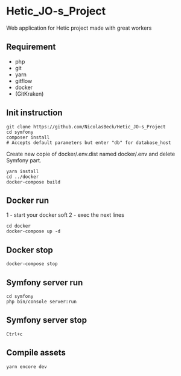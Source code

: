 # Hetic_JO-s_Project
Web application for Hetic project made with great workers

## Requirement

- php
- git
- yarn
- gitflow
- docker
- (GitKraken)

## Init instruction

    
    git clone https://github.com/NicolasBeck/Hetic_JO-s_Project
    cd symfony
    composer install
    # Accepts default parameters but enter "db" for database_host

Create new copie of docker/.env.dist named docker/.env and delete Symfony part.

    yarn install
    cd ../docker
    docker-compose build
    

## Docker run

1 - start your docker soft
2 - exec the next lines

    
    cd docker
    docker-compose up -d
    

## Docker stop

    
    docker-compose stop
    

## Symfony server run

    
    cd symfony
    php bin/console server:run
    

## Symfony server stop

    
    Ctrl+c
    

## Compile assets

    
    yarn encore dev
    
